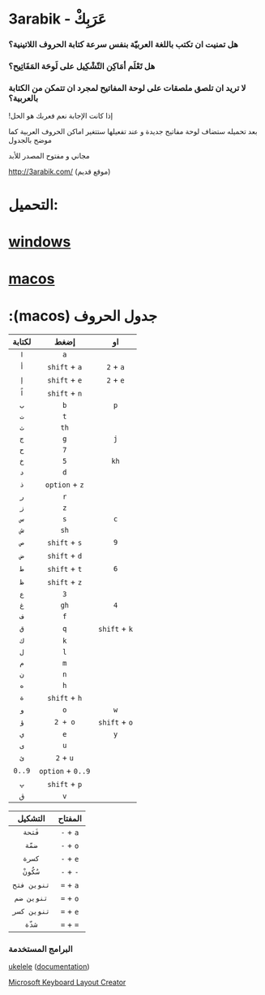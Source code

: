 # 3arabik - عَرَبِكْ

### هل تمنيت ان تكتب باللغة العربيّة بنفس سرعة كتابة الحروف اللاتينية؟
### هل تَعْلَم أمَاكِن التّشْكِيل على لَوحَة المَفَاتِيح؟
### لا تريد ان تلصق ملصقات على لوحة المفاتيح لمجرد ان تتمكن من الكتابة بالعربية؟
!إذا كانت الإجابة نعم فعربك هو الحل

بعد تحميله ستضاف لوحة مفاتيح جديدة و عند تفعيلها ستتغير اماكن الحروف العربية كما موضح بالجدول


مجاني و مفتوح المصدر للأبد

http://3arabik.com/ (موقع قديم)

# التحميل:

# [windows](https://github.com/a7madgamal/3arabik/releases/download/v1.2.3/3arabik_win.zip)
# [macos](https://github.com/a7madgamal/3arabik/releases/download/v1.2.3/3arabik_mac.dmg)

# :(macos) جدول الحروف
|  لكتابة     |      إضغط      | او
|:---:|:--------------:|:-------------:|
| `ا` | `a`            |               |
| `أ` | `shift` + `a`  | `2` + `a`     |
| `إ` | `shift` + `e`  | `2` + `e`     |
| `اً` | `shift` + `n`  |               |
| `ب` | `b`            | `p`           |
| `ت` | `t`            |               |
| `ث` | `th`           |               |
| `ج` | `g`            | `j`           |
| `ح` | `7`            |               |
| `خ` | `5`            | `kh`          |
| `د` | `d`            |               |
| `ذ` | `option` + `z` |               |
| `ر` | `r`            |               |
| `ز` | `z`            |               |
| `س` | `s`            | `c`           |
| `ش` | `sh`           |               |
| `ص` | `shift` + `s`  | `9`           |
| `ض` | `shift` + `d`  |               |
| `ط` | `shift` + `t`  | `6`           |
| `ظ` | `shift` + `z`  |               |
| `ع` | `3`            |               |
| `غ` | `gh`           | `4`           |
| `ف` | `f`            |               |
| `ق` | `q`            | `shift` + `k` |
| `ك` | `k`            |               |
| `ل` | `l`            |               |
| `م` | `m`            |               |
| `ن` | `n`            |               |
| `ه` | `h`            |               |
| `ة` | `shift` + `h`  |               |
| `و` | `o`            | `w`           |
| `ؤ` | `2 + o`        | `shift` + `o` |
| `ي` | `e`            | `y`           |
| `ى` | `u`            |               |
| `ئ` | `2` + `u`      |               |
| `0..9` | `option` + `0..9` |         |
| `پ` | `shift` + `p`  |               |
| `ڨ` | `v`            |               |


|  التشكيل  |  المفتاح  |
| :-------: | :------:  |
|`فَتحة`     | `-` + `a` |
|`ضمّة`      | `-` + `o` |
|`كسرة`     | `-` + `e` |
|`سُكُونْ`     | `-` + `-` |
|`تنوين فتح`| `=` + `a` |
|`تنوين ضم` | `=` + `o` |
|`تنوين كسر`| `=` + `e` |
|`شدّة`      | `=` + `=` |

### البرامج المستخدمة 
[ukelele](http://software.sil.org/ukelele/) ([documentation](https://github.com/a7madgamal/3arabik/blob/master/Ukelele%20Manual%202.2.pdf))

[Microsoft Keyboard Layout Creator](https://www.microsoft.com/en-us/download/details.aspx?id=22339)
